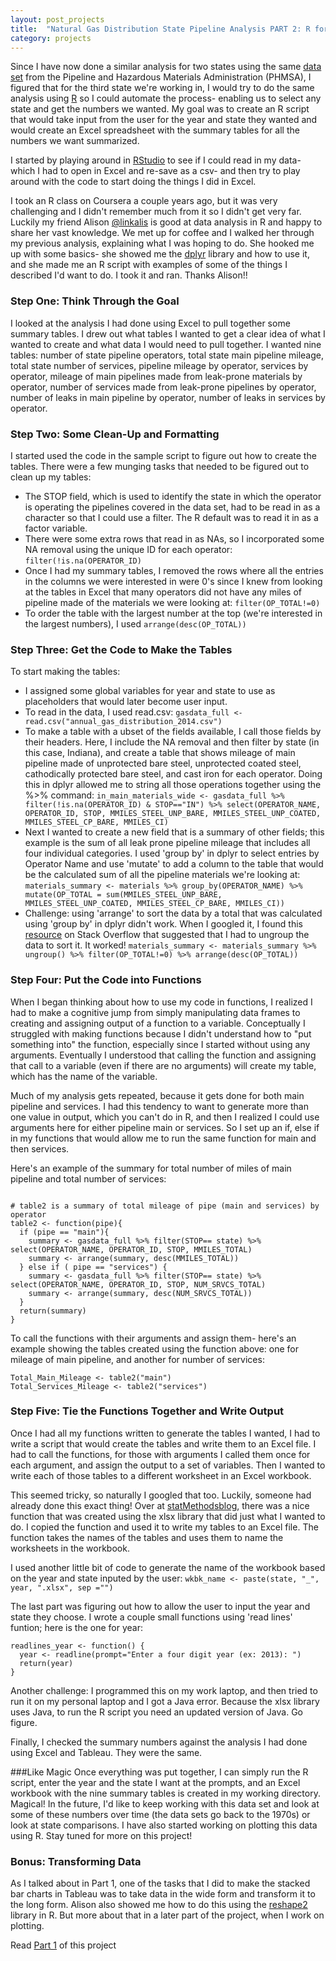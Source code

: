 ```yaml
---
layout: post_projects
title:  "Natural Gas Distribution State Pipeline Analysis PART 2: R for Summary Tables"
category: projects
---
```


Since I have now done a similar analysis for two states using the same [data set](http://phmsa.dot.gov/portal/site/PHMSA/menuitem.6f23687cf7b00b0f22e4c6962d9c8789/?vgnextoid=a872dfa122a1d110VgnVCM1000009ed07898RCRD&vgnextchannel=3430fb649a2dc110VgnVCM1000009ed07898RCRD&vgnextfmt=print) from the Pipeline and Hazardous Materials Administration (PHMSA), I figured that for the third state we're working in, I would try to do the same analysis using [R](https://www.r-project.org/)  so I could automate the process- enabling us to select any state and get the numbers we wanted. My goal was to create an R script that would take input from the user for the year and state they wanted and would create an Excel spreadsheet with the summary tables for all the numbers we want summarized.

I started by playing around in [RStudio](https://www.rstudio.com/) to see if I could read in my data- which I had to open in Excel and re-save as a csv- and then try to play around with the code to start doing the things I did in Excel.

I took an R class on Coursera a couple years ago, but it was very challenging and I didn't remember much from it so I didn't get very far. Luckily my friend Alison [@linkalis](https://twitter.com/linkalis) is good at data analysis in R and happy to share her vast knowledge. We met up for coffee and I walked her through my previous analysis, explaining what I was hoping to do. She hooked me up with some basics- she showed me the [dplyr](https://cran.rstudio.com/web/packages/dplyr/vignettes/introduction.html) library and how to use it, and she made me an R script with examples of some of the things I described I'd want to do. I took it and ran. Thanks Alison!!

### Step One: Think Through the Goal
I looked at the analysis I had done using Excel to pull together some summary tables. I drew out what tables I wanted to get a clear idea of what I wanted to create and what data I would need to pull together. I wanted nine tables: number of state pipeline operators, total state main pipeline mileage, total state number of services,  pipeline mileage by operator, services by operator, mileage of main pipelines made from leak-prone materials by operator, number of services made from leak-prone pipelines by operator, number of leaks in main pipeline by operator, number of leaks in services by operator.

### Step Two: Some Clean-Up and Formatting
I started used the code in the sample script to figure out how to create the tables. There were a few munging tasks that needed to be figured out to clean up my tables:

* The STOP field, which is used to identify the state in which the operator is operating the pipelines covered in the data set, had to be read in as a character so that I could use a filter. The R default was to read it in as a factor variable.
* There were some extra rows that read in as NAs, so I incorporated some NA removal using the unique ID for each operator: `filter(!is.na(OPERATOR_ID)`
* Once I had my summary tables, I removed the rows where all the entries in the columns we were interested in were 0's since I knew from looking at the tables in Excel that many operators did not have any miles of pipeline made of the materials we were looking at: `filter(OP_TOTAL!=0)`
* To order the table with the largest number at the top (we're interested in the largest numbers), I used `arrange(desc(OP_TOTAL))`

### Step Three: Get the Code to Make the Tables
To start making the tables:

* I assigned some global variables for year and state to use as placeholders that would later become user input. 
* To read in the data, I used read.csv: `gasdata_full <- read.csv("annual_gas_distribution_2014.csv")`
* To make a table with a ubset of the fields available, I call those fields by their headers. Here, I include the NA removal and then filter by state (in this case, Indiana), and create a table that shows mileage of main pipeline made of unprotected bare steel, unprotected coated steel, cathodically protected bare steel, and cast iron for each operator. Doing this in dplyr allowed me to string all those operations together using the %>% command: `in_main_materials_wide <- gasdata_full %>% filter(!is.na(OPERATOR_ID) & STOP=="IN") %>% select(OPERATOR_NAME, OPERATOR_ID, STOP, MMILES_STEEL_UNP_BARE, MMILES_STEEL_UNP_COATED, MMILES_STEEL_CP_BARE, MMILES_CI)`
* Next I wanted to create a new field that is a summary of other fields; this example is the sum of all leak prone pipeline mileage that includes all four individual categories. I used 'group by' in dplyr to select entries by Operator Name and use 'mutate' to add a column to the table that would be the calculated sum of all the pipeline materials we're looking at: `materials_summary <- materials %>% group_by(OPERATOR_NAME) %>% mutate(OP_TOTAL = sum(MMILES_STEEL_UNP_BARE, MMILES_STEEL_UNP_COATED, MMILES_STEEL_CP_BARE, MMILES_CI))`
* Challenge: using 'arrange' to sort the data by a total that was calculated using 'group by' in dplyr didn't work. When I googled it, I found this [resource](http://stackoverflow.com/questions/26555297/dplyr-arrange-a-grouped-df-by-group-variable-not-working) on Stack Overflow that suggested that I had to ungroup the data to sort it. It worked! 
`materials_summary <- materials_summary %>% ungroup() %>% filter(OP_TOTAL!=0) %>% arrange(desc(OP_TOTAL))`

### Step Four: Put the Code into Functions
When I began thinking about how to use my code in functions, I realized I had to make a cognitive jump from simply manipulating data frames to creating and assigning output of a function to a variable. Conceptually I struggled with making functions because I didn't understand how to "put something into" the function, especially since I started without using any arguments. Eventually I understood that calling the function and assigning that call to a variable (even if there are no arguments) will create my table, which has the name of the variable. 

Much of my analysis gets repeated, because it gets done for both main pipeline and services. I had this tendency to want to generate more than one value in output, which you can't do in R, and then I realized I could use arguments here for either pipeline main or services. So I set up an if, else if in my functions that would allow me to run the same function for main and then services.

Here's an example of the summary for total number of miles of main pipeline and total number of services:

```

# table2 is a summary of total mileage of pipe (main and services) by operator
table2 <- function(pipe){
  if (pipe == "main"){
    summary <- gasdata_full %>% filter(STOP== state) %>% select(OPERATOR_NAME, OPERATOR_ID, STOP, MMILES_TOTAL)
    summary <- arrange(summary, desc(MMILES_TOTAL))
  } else if ( pipe == "services") {
    summary <- gasdata_full %>% filter(STOP== state) %>% select(OPERATOR_NAME, OPERATOR_ID, STOP, NUM_SRVCS_TOTAL)
    summary <- arrange(summary, desc(NUM_SRVCS_TOTAL))
  }
  return(summary)
}

```

To call the functions with their arguments and assign them- here's an example showing the tables created using the function above: one for mileage of main pipeline, and another for number of services:

```
Total_Main_Mileage <- table2("main")
Total_Services_Mileage <- table2("services")

```

### Step Five: Tie the Functions Together and Write Output
Once I had all my functions written to generate the tables I wanted, I had to write a script that would create the tables and write them to an Excel file. I had to call the functions, for those with arguments I called them once for each argument, and assign the output to a set of variables. Then I wanted to write each of those tables to a different worksheet in an Excel workbook.

This seemed tricky, so naturally I googled that too. Luckily, someone had already done this exact thing! Over at [statMethodsblog](https://statmethods.wordpress.com/2014/06/19/quickly-export-multiple-r-objects-to-an-excel-workbook/), there was a nice function that was created using the xlsx library that did just what I wanted to do. I copied the function and used it to write my tables to an Excel file. The function takes the names of the tables and uses them to name the worksheets in the workbook.

I used another little bit of code to generate the name of the workbook based on the year and state inputed by the user: `wkbk_name <- paste(state, "_", year, ".xlsx", sep ="")`

The last part was figuring out how to allow the user to input the year and state they choose. I wrote a couple small functions using 'read lines' funtion; here is the one for year: 

```
readlines_year <- function() { 
  year <- readline(prompt="Enter a four digit year (ex: 2013): ")
  return(year)
}
```

Another challenge: I programmed this on my work laptop, and then tried to run it on my personal laptop and I got a Java error. Because the xlsx library uses Java, to run the R script you need an updated version of Java. Go figure.

Finally, I checked the summary numbers against the analysis I had done using Excel and Tableau. They were the same.

###Like Magic
Once everything was put together, I can simply run the R script, enter the year and the state I want at the prompts, and an Excel workbook with the nine summary tables is created in my working directory. Magical! In the future, I'd like to keep working with this data set and look at some of these numbers over time (the data sets go back to the 1970s) or look at state comparisons. I have also started working on plotting this data using R. Stay tuned for more on this project!


### Bonus: Transforming Data

As I talked about in Part 1, one of the tasks that I did to make the stacked bar charts in Tableau was to take data in the wide form and transform it to the long form. Alison also showed me how to do this using the [reshape2](https://cran.r-project.org/web/packages/reshape2/index.html) library in R. But more about that in a later part of the project, when I work on plotting.

Read [Part 1](/projects/2015/12/07/PHMSA_part1.html) of this project
